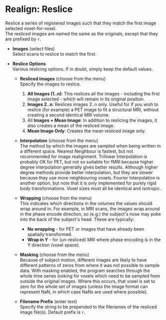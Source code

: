 # Realign: Reslice  
Reslice a series of registered images such that they match the first image selected voxel-for-voxel.  
The resliced images are named the same as the originals, except that they are prefixed by ``r``.  

* **Images** (select files)  
Select scans to reslice to match the first.  

* **Reslice Options**   
Various reslicing options. If in doubt, simply keep the default values.  

    * **Resliced images** (choose from the menu)  
    Specify the images to reslice.  
        1. **All Images (1..n)**:  This reslices all the images - including the first image selected - which will remain in its original position.  
        2. **Images 2..n**:  Reslices images 2..n only. Useful for if you wish to reslice (for example) a PET image to fit a structural MRI, without creating a second identical MRI volume.  
        3. All **Images + Mean Image**:  In addition to reslicing the images, it also creates a mean of the resliced image.  
        4. **Mean Image Only**:  Creates the mean resliced image only.  

    * **Interpolation** (choose from the menu)  
    The method by which the images are sampled when being written in a different space. Nearest Neighbour is fastest, but not recommended for image realignment. Trilinear Interpolation is probably OK for PET, but not so suitable for fMRI because higher degree interpolation generally gives better results. Although higher degree methods provide better interpolation, but they are slower because they use more neighbouring voxels. Fourier Interpolation is another option, but note that it is only implemented for purely rigid body transformations.  Voxel sizes must all be identical and isotropic.  

    * **Wrapping** (choose from the menu)  
    This indicates which directions in the volumes the values should wrap around in. For example, in MRI scans, the images wrap around in the phase encode direction, so (e.g.) the subject's nose may poke into the back of the subject's head. These are typically:  
        * **No wrapping** - for PET or images that have already been spatially transformed.  
        * **Wrap in  Y**  - for (un-resliced) MRI where phase encoding is in the Y direction (voxel space).  

    * **Masking** (choose from the menu)  
    Because of subject motion, different images are likely to have different patterns of zeros from where it was not possible to sample data. With masking enabled, the program searches through the whole time series looking for voxels which need to be sampled from outside the original images. Where this occurs, that voxel is set to zero for the whole set of images (unless the image format can represent NaN, in which case NaNs are used where possible).  

    * **Filename Prefix** (enter text)  
    Specify the string to be prepended to the filenames of the resliced image file(s). Default prefix is ``r``.  
